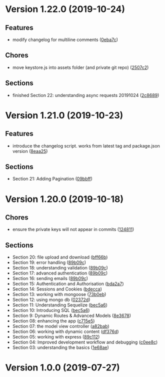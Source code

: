 # Version 1.22.0 (2019-10-24)

## Features
* modify changelog for multiline comments
 ([0eba7c](https://github.com/jackyef/changelog-generator/commit/0eba7c750b5e7f16461f9645438618b16f4fea68))

## Chores
* move keystore.js into assets folder (and private git repo)
 ([2507c2](https://github.com/jackyef/changelog-generator/commit/2507c2f345b4338dc9d26a71acc57c49cbd52d07))

## Sections
* finished Section 22: understanding async requests
 20191024  ([2c8689](https://github.com/jackyef/changelog-generator/commit/2c8689b9a9924beb3925e8fd27563ed4ab8449b2))

# Version 1.21.0 (2019-10-23)

## Features
* introduce the changelog script. works from latest tag and package.json version ([8eaa25](https://github.com/jackyef/changelog-generator/commit/8eaa25eaa4ef2fe2a569e9e6f6e8f3069eb11c3a))

## Sections
* Section 21: Adding Pagination ([09bbff](https://github.com/jackyef/changelog-generator/commit/09bbffd4ff63881f8a7e2b32c44c685c511374ab))

# Version 1.20.0 (2019-10-18)

## Chores
* ensure the private keys will not appear in commits ([124811](https://github.com/jackyef/changelog-generator/commit/1248116d8437e398e568d9b8089a0c5260dc1952))

## Sections
* Section 20: file upload and download ([bff66b](https://github.com/jackyef/changelog-generator/commit/bff66ba4c68ad6f021cf1e475dcc7f88dee80d56))
* Section 19: error handling ([89b09c](https://github.com/jackyef/changelog-generator/commit/89b09c0c1a050e11c9ebc2e0f54cb32f61d5be01))
* Section 18: understanding validation ([89b09c](https://github.com/jackyef/changelog-generator/commit/89b09c0c1a050e11c9ebc2e0f54cb32f61d5be01))
* Section 17: advanced authentication ([89b09c](https://github.com/jackyef/changelog-generator/commit/89b09c0c1a050e11c9ebc2e0f54cb32f61d5be01))
* Section 16: sending emails ([89b09c](https://github.com/jackyef/changelog-generator/commit/89b09c0c1a050e11c9ebc2e0f54cb32f61d5be01))
* Section 15: Authentication and Authorisation ([bda2a7](https://github.com/jackyef/changelog-generator/commit/bda2a7dd0acfd955a96b271f84fba1f1bcd5cb31))
* Section 14: Sessions and Cookies ([bdecca](https://github.com/jackyef/changelog-generator/commit/bdeccab1b1b7e9a58141c60397238755bbf8488c))
* Section 13: working with mongoose ([73b0eb](https://github.com/jackyef/changelog-generator/commit/73b0ebfe0be23aaa2f234d81b930c827cecfd2e4))
* Section 12: using mongo db ([02372d](https://github.com/jackyef/changelog-generator/commit/02372d1ee86f7fd415361d54e0c2d217a8132f9b))
* Section 11: Understanding Sequelize ([bec5a6](https://github.com/jackyef/changelog-generator/commit/bec5a67a36e6bc6aa1d27f260648bcebd3f4f6ba))
* Section 10: Introducing SQL ([bec5a6](https://github.com/jackyef/changelog-generator/commit/bec5a67a36e6bc6aa1d27f260648bcebd3f4f6ba))
* Section 9: Dynamic Routes & Advanced Models ([8e3678](https://github.com/jackyef/changelog-generator/commit/8e36788e6d20ad028d7d27fa1ac74d194e86bc63))
* Section 08: enhancing the app ([c715e5](https://github.com/jackyef/changelog-generator/commit/c715e58a382713eade3a5abafacb249a3a059efd))
* Section 07: the model view controller ([a82bab](https://github.com/jackyef/changelog-generator/commit/a82bab93d0049f2089f1174a45558b7286094f13))
* Section 06: working with dynamic content ([df376d](https://github.com/jackyef/changelog-generator/commit/df376d89f9cd36108c688fd1058da4f54823d774))
* Section 05: working with express ([89c112](https://github.com/jackyef/changelog-generator/commit/89c112a65e3a7a45deebf9795bb3f0d9a81b7712))
*  Section 04: Improved development workflow and debugging ([c0ee8c](https://github.com/jackyef/changelog-generator/commit/c0ee8c3c782d5cb27609f5169d231fdd30663c34))
*  Section 03: understanding the basics ([1e68ae](https://github.com/jackyef/changelog-generator/commit/1e68ae80e034b459c5ce259fefe420e41dfb4ba1))

# Version 1.0.0 (2019-07-27)

